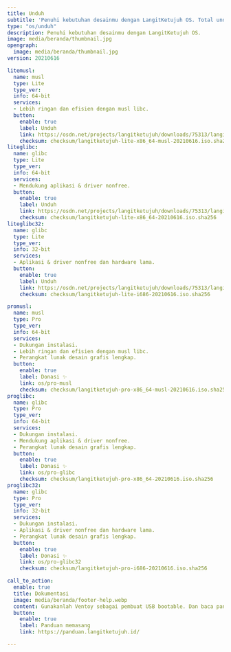 ```yaml
---
title: Unduh
subtitle: 'Penuhi kebutuhan desainmu dengan LangitKetujuh OS. Total unduhan 4k lebih. Yuk coba!'
type: "os/unduh"
description: Penuhi kebutuhan desainmu dengan LangitKetujuh OS.
image: media/beranda/thumbnail.jpg
opengraph:
  image: media/beranda/thumbnail.jpg
version: 20210616

litemusl:
  name: musl
  type: Lite
  type_ver:
  info: 64-bit
  services:
  - Lebih ringan dan efisien dengan musl libc.
  button:
    enable: true
    label: Unduh
    link: https://osdn.net/projects/langitketujuh/downloads/75313/langitketujuh-lite-x86_64-musl-20210616.iso
    checksum: checksum/langitketujuh-lite-x86_64-musl-20210616.iso.sha256
liteglibc:
  name: glibc
  type: Lite
  type_ver:
  info: 64-bit
  services:
  - Mendukung aplikasi & driver nonfree.
  button:
    enable: true
    label: Unduh
    link: https://osdn.net/projects/langitketujuh/downloads/75313/langitketujuh-lite-x86_64-20210616.iso
    checksum: checksum/langitketujuh-lite-x86_64-20210616.iso.sha256
liteglibc32:
  name: glibc
  type: Lite
  type_ver:
  info: 32-bit
  services:
  - Aplikasi & driver nonfree dan hardware lama.
  button:
    enable: true
    label: Unduh
    link: https://osdn.net/projects/langitketujuh/downloads/75313/langitketujuh-lite-i686-20210616.iso
    checksum: checksum/langitketujuh-lite-i686-20210616.iso.sha256

promusl:
  name: musl
  type: Pro
  type_ver:
  info: 64-bit
  services:
  - Dukungan instalasi.
  - Lebih ringan dan efisien dengan musl libc.
  - Perangkat lunak desain grafis lengkap.
  button:
    enable: true
    label: Donasi ✨
    link: os/pro-musl
    checksum: checksum/langitketujuh-pro-x86_64-musl-20210616.iso.sha256
proglibc:
  name: glibc
  type: Pro
  type_ver:
  info: 64-bit
  services:
  - Dukungan instalasi.
  - Mendukung aplikasi & driver nonfree.
  - Perangkat lunak desain grafis lengkap.
  button:
    enable: true
    label: Donasi ✨
    link: os/pro-glibc
    checksum: checksum/langitketujuh-pro-x86_64-20210616.iso.sha256
proglibc32:
  name: glibc
  type: Pro
  type_ver:
  info: 32-bit
  services:
  - Dukungan instalasi.
  - Aplikasi & driver nonfree dan hardware lama.
  - Perangkat lunak desain grafis lengkap.
  button:
    enable: true
    label: Donasi ✨
    link: os/pro-glibc32
    checksum: checksum/langitketujuh-pro-i686-20210616.iso.sha256

call_to_action:
  enable: true
  title: Dokumentasi
  image: media/beranda/footer-help.webp
  content: Gunakanlah Ventoy sebagai pembuat USB bootable. Dan baca panduan ini agar Anda berhasil memasang LangitKetujuh OS versi Lite, atau Anda bisa menggunakan versi **PRO** untuk mendapatkan layanan instalasi.
  button:
    enable: true
    label: Panduan memasang
    link: https://panduan.langitketujuh.id/

---
```

